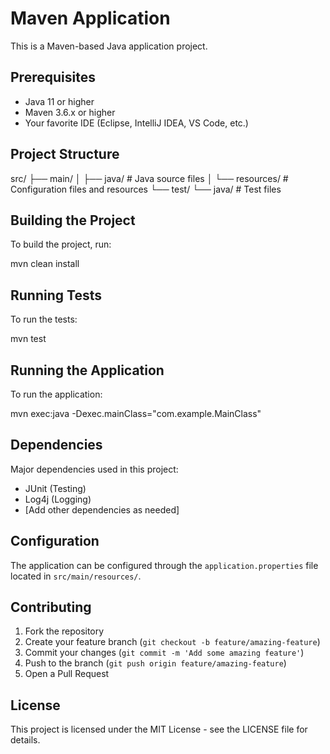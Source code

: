 
# Maven Application

This is a Maven-based Java application project.

## Prerequisites

- Java 11 or higher
- Maven 3.6.x or higher
- Your favorite IDE (Eclipse, IntelliJ IDEA, VS Code, etc.)

## Project Structure


src/
  ├── main/
  │   ├── java/        # Java source files
  │   └── resources/   # Configuration files and resources
  └── test/
      └── java/        # Test files


## Building the Project

To build the project, run:


mvn clean install


## Running Tests

To run the tests:


mvn test


## Running the Application

To run the application:


mvn exec:java -Dexec.mainClass="com.example.MainClass"


## Dependencies

Major dependencies used in this project:

- JUnit (Testing)
- Log4j (Logging)
- [Add other dependencies as needed]

## Configuration

The application can be configured through the `application.properties` file located in `src/main/resources/`.

## Contributing

1. Fork the repository
2. Create your feature branch (`git checkout -b feature/amazing-feature`)
3. Commit your changes (`git commit -m 'Add some amazing feature'`)
4. Push to the branch (`git push origin feature/amazing-feature`)
5. Open a Pull Request

## License

This project is licensed under the MIT License - see the LICENSE file for details.
